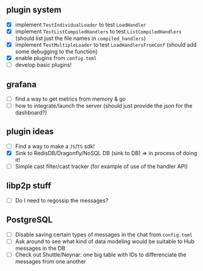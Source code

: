## plugin system
- [X] implement `TestIndividualLoader` to test `LoadHandler`
- [X] implement `TestListCompiledHandlers` to test `ListCompiledHandlers` (should list just the file names in `compiled_handlers`)
- [X] implement  `TestMultipleLoader` to test `LoadHandlersFromConf` (should add some debugging to the function)
- [X] enable plugins from `config.toml`
- [ ] develop basic plugins! 

## grafana
- [ ] find a way to get metrics from memory & go
- [ ] how to integrate/launch the server (should just provide the json for the dashboard?)

## plugin ideas
- [ ] Find a way to make a `JS`/`TS` sdk!
- [X] Sink to RedisDB/Dragonfly/NoSQL DB (sink to DB) => in process of doing it!
- [ ] Simple cast filter/cast tracker (for example of use of the handler API)

## libp2p stuff
- [ ] Do I need to regossip the messages? 

## PostgreSQL
- [ ] Disable saving certain types of messages in the chat from `config.toml`
- [ ] Ask around to see what kind of data modeling would be suitable to Hub messages in the DB
- [ ] Check out Shuttle/Neynar: one big table with IDs to differenciate the messages from one another
